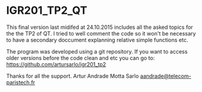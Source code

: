 # IGR201_TP2_QT
This final version last midifed at 24.10.2015 includes all the asked topics for the the TP2 of QT.
I tried to well comment the code so it won't be necessary to have a secondary doccument explanning
relative simple functions etc.

The program was developed using a git repository. If you want to access older versions before
the code clean and etc you can go to:
https://github.com/artursarlo/igr201_tp2

Thanks for all the support.
Artur Andrade Motta Sarlo
aandrade@telecom-paristech.fr

